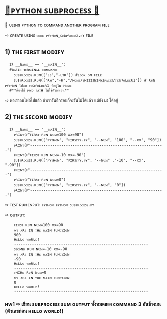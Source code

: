 # [🚩ᴘʏᴛʜᴏɴ ꜱᴜʙᴘʀᴏᴄᴇꜱꜱ 📝](https://docs.python.org/3/library/subprocess.html#using-the-subprocess-module)
  
  💬 ᴜꜱɪɴɢ ᴘʏᴛʜᴏɴ ᴛᴏ ᴄᴏᴍᴍᴀɴᴅ ᴀɴᴏᴛʜᴇʀ ᴘʀᴏɢʀᴀᴍ ꜰɪʟᴇ
  
 ⇨ ᴄʀᴇᴀᴛᴇ ᴜꜱɪɴɢ ```ᴄᴏᴅᴇ ᴘʏᴛʜᴏɴ_ꜱᴜʙᴘʀᴏᴄᴇꜱꜱ.ᴘʏ``` ꜰɪʟᴇ
## 1) ᴛʜᴇ ꜰɪʀꜱᴛ ᴍᴏᴅɪꜰʏ
  ```
    ɪꜰ __ɴᴀᴍᴇ__ == "__ᴍᴀɪɴ__":
    #ʙᴀꜱɪᴄ ᴛᴇʀᴍɪɴᴀʟ ᴄᴏᴍᴍᴀɴᴅ
      ꜱᴜʙᴘʀᴏᴄᴇꜱꜱ.ʀᴜɴ(["ʟꜱ","-ʟᴛʀ"]) #ʟᴏᴏᴋ ᴏɴ ꜰɪʟᴇ
      ꜱᴜʙᴘʀᴏᴄᴇꜱꜱ.ʀᴜɴ(["ʀᴍ","-ʀ","/ʜᴏᴍᴇ/ᴛʜɪꜱɪꜱɴɪɴᴋꜱᴘᴀᴄᴇꜱ/ᴛᴇꜱᴛꜰᴏʟᴅᴇʀ1"]) # ʀᴜɴ ᴘʏᴛʜᴏɴ ไปลบ ᴛᴇꜱᴛꜰᴏʟᴅᴇʀ1 ที่อยู่ใน ʜᴏᴍᴇ
    #**ต้องใช้ ᴘᴡᴅ ᴘᴀᴛʜ ไม่ใช้ตัวหนอน**
  ```
  ⇨ พอเราลบไฟล์ไปแล้ว ถ้าเรารันอีกรอบก็จะรันไม่ได้แล้ว แต่ยัง ʟꜱ ได้อยู่
    
## 2) ᴛʜᴇ ꜱᴇᴄᴏɴᴅ ᴍᴏᴅɪꜰʏ
  ```
    ɪꜰ __ɴᴀᴍᴇ__ == "__ᴍᴀɪɴ__":
      ᴘʀɪɴᴛ(ꜰ"ꜰɪʀꜱᴛ ʀᴜɴ ɴᴜᴍ=100 xx=90")
      ꜱᴜʙᴘʀᴏᴄᴇꜱꜱ.ʀᴜɴ(["ᴘʏᴛʜᴏɴ", "ꜰɪʀꜱᴛᴘʏ.ᴘʏ", "--ɴᴜᴍ", "100", "--xx", "90"])
      ᴘʀɪɴᴛ(ꜰ"------------------------------------------------------------")
      ᴘʀɪɴᴛ(ꜰ"ꜰɪʀꜱᴛ ʀᴜɴ ɴᴜᴍ=-10 xx=-90")
      ꜱᴜʙᴘʀᴏᴄᴇꜱꜱ.ʀᴜɴ(["ᴘʏᴛʜᴏɴ", "ꜰɪʀꜱᴛᴘʏ.ᴘʏ", "--ɴᴜᴍ" ,"-10", "--xx", "-90"])
      ᴘʀɪɴᴛ(ꜰ"------------------------------------------------------------")
      ᴘʀɪɴᴛ(ꜰ"ꜰɪʀꜱᴛ ʀᴜɴ ɴᴜᴍ=0")
      ꜱᴜʙᴘʀᴏᴄᴇꜱꜱ.ʀᴜɴ(["ᴘʏᴛʜᴏɴ", "ꜰɪʀꜱᴛᴘʏ.ᴘʏ", "--ɴᴜᴍ", "0"])
      ᴘʀɪɴᴛ(ꜰ"------------------------------------------------------------")
  ```
⇨ ᴛᴇꜱᴛ ʀᴜɴ ɪɴᴘᴜᴛ: ```ᴘʏᴛʜᴏɴ ᴘʏᴛʜᴏɴ_ꜱᴜʙᴘʀᴏᴄᴇꜱꜱ.ᴘʏ```

⇨ ᴏᴜᴛᴘᴜᴛ:
  ```
      ꜰɪʀꜱᴛ ʀᴜɴ ɴᴜᴍ=100 xx=90
      ᴡᴇ ᴀʀᴇ ɪɴ ᴛʜᴇ ᴍᴀɪɴ ꜰᴜɴᴄᴛɪᴏɴ
      900
      ʜᴇʟʟᴏ ᴡᴏʀʟᴅ!
      ------------------------------------------------------------
      ꜱᴇᴄᴏɴᴅ ʀᴜɴ ɴᴜᴍ=-10 xx=-90
      ᴡᴇ ᴀʀᴇ ɪɴ ᴛʜᴇ ᴍᴀɪɴ ꜰᴜɴᴄᴛɪᴏɴ
      -90
      ʜᴇʟʟᴏ ᴡᴏʀʟᴅ!
      ------------------------------------------------------------
      ᴛʜɪʀᴅ ʀᴜɴ ɴᴜᴍ=0
      ᴡᴇ ᴀʀᴇ ɪɴ ᴛʜᴇ ᴍᴀɪɴ ꜰᴜɴᴄᴛɪᴏɴ
      0
      ʜᴇʟʟᴏ ᴡᴏʀʟᴅ!
      ------------------------------------------------------------      
   ```
### ʜᴡ1 ⇨ เขียน ꜱᴜʙᴘʀᴏᴄᴇꜱꜱ ꜱᴜᴍ ᴏᴜᴛᴘᴜᴛ ทั้งหมดของ ᴄᴏᴍᴍᴀɴᴅ 3 อันข้างบน (ตัวเลขก่อน ʜᴇʟʟᴏ ᴡᴏʀʟᴅ!)
